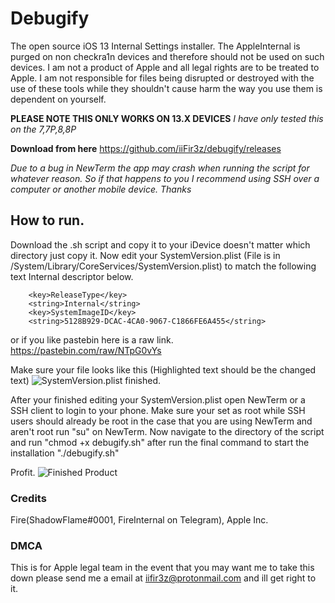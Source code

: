 # Debugify
The open source iOS 13 Internal Settings installer. The AppleInternal is purged on non checkra1n devices and therefore should not be used on such devices. I am not a product of Apple and all legal rights are to be treated to Apple. I am not responsible for files being disrupted or destroyed with the use of these tools while they shouldn't cause harm the way you use them is dependent on yourself.

**PLEASE NOTE THIS ONLY WORKS ON 13.X DEVICES**
*I have only tested this on the 7,7P,8,8P*

**Download from here**
https://github.com/iiFir3z/debugify/releases

*Due to a bug in NewTerm the app may crash when running the script for whatever reason. So if that happens to you I recommend using SSH over a computer or another mobile device. Thanks*

## How to run.
Download the .sh script and copy it to your iDevice doesn't matter which directory just copy it. Now edit your SystemVersion.plist (File is in /System/Library/CoreServices/SystemVersion.plist) to match the following text Internal descriptor below.

```
	<key>ReleaseType</key>
	<string>Internal</string>
	<key>SystemImageID</key>
	<string>5128B929-DCAC-4CA0-9067-C1866FE6A455</string>
```

or if you like pastebin here is a raw link.
https://pastebin.com/raw/NTpG0vYs

Make sure your file looks like this (Highlighted text should be the changed text)
![SystemVersion.plist finished.](https://i.imgur.com/BTE7d9X.png)

After your finished editing your SystemVersion.plist open NewTerm or a SSH client to login to your phone. Make sure your set as root while SSH users should already be root in the case that you are using NewTerm and aren't root run "su" on NewTerm. Now navigate to the directory of the script and run "chmod +x debugify.sh" after run the final command to start the installation "./debugify.sh"

Profit.
![Finished Product](https://i.imgur.com/CwAs5j9.jpg)

### Credits
Fire(ShadowFlame#0001, FireInternal on Telegram), Apple Inc.

### DMCA
This is for Apple legal team in the event that you may want me to take this down please send me a email at iifir3z@protonmail.com and ill get right to it.

